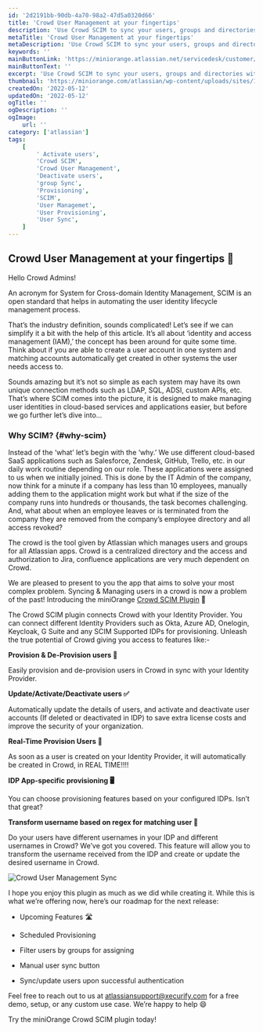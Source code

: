 ```yaml
---
id: '2d2191bb-90db-4a70-98a2-47d5a0320d66'
title: 'Crowd User Management at your fingertips'
description: 'Use Crowd SCIM to sync your users, groups and directories with SCIM for Server/DC. Support for Azure AD, Okta, Onelogin, Oracle IDCS, ... IDPs'
metaTitle: 'Crowd User Management at your fingertips'
metaDescription: 'Use Crowd SCIM to sync your users, groups and directories with SCIM for Server/DC. Support for Azure AD, Okta, Onelogin, Oracle IDCS, ... IDPs'
keywords: ''
mainButtonLink: 'https://miniorange.atlassian.net/servicedesk/customer/portal/2/group/6/create/66'
mainButtonText: ''
excerpt: 'Use Crowd SCIM to sync your users, groups and directories with SCIM for Server/DC. Support for Azure AD, Okta, Onelogin, Oracle IDCS, ... IDPs'
thumbnail: 'https://miniorange.com/atlassian/wp-content/uploads/sites/14/2023/01/Crowd-SCIM.webp'
createdOn: '2022-05-12'
updatedOn: '2022-05-12'
ogTitle: ''
ogDescription: ''
ogImage:
    url: ''
category: ['atlassian']
tags:
    [
        ' Activate users',
        'Crowd SCIM',
        'Crowd User Management',
        'Deactivate users',
        'group Sync',
        'Provisioning',
        'SCIM',
        'User Managemet',
        'User Provisioning',
        'User Sync',
    ]
---
```


## Crowd User Management at your fingertips 🙌

Hello Crowd Admins!

An acronym for System for Cross-domain Identity Management, SCIM is an open standard that helps in automating the user identity lifecycle management process.

That’s the industry definition, sounds complicated! Let’s see if we can simplify it a bit with the help of this article. It’s all about ‘identity and access management (IAM),’ the concept has been around for quite some time. Think about if you are able to create a user account in one system and matching accounts automatically get created in other systems the user needs access to.

Sounds amazing but it’s not so simple as each system may have its own unique connection methods such as LDAP, SQL, ADSI, custom APIs, etc. That’s where SCIM comes into the picture, it is designed to make managing user identities in cloud-based services and applications easier, but before we go further let’s dive into…

### Why SCIM? {#why-scim}

Instead of the ‘what’ let’s begin with the ‘why.’ We use different cloud-based SaaS applications such as Salesforce, Zendesk, GitHub, Trello, etc. in our daily work routine depending on our role. These applications were assigned to us when we initially joined. This is done by the IT Admin of the company, now think for a minute if a company has less than 10 employees, manually adding them to the application might work but what if the size of the company runs into hundreds or thousands, the task becomes challenging. And, what about when an employee leaves or is terminated from the company they are removed from the company’s employee directory and all access revoked?

The crowd is the tool given by Atlassian which manages users and groups for all Atlassian apps. Crowd is a centralized directory and the access and authorization to Jira, confluence applications are very much dependent on Crowd.

We are pleased to present to you the app that aims to solve your most complex problem. Syncing & Managing users in a crowd is now a problem of the past! Introducing the miniOrange [Crowd SCIM Plugin](https://marketplace.atlassian.com/apps/1229918/mo-scim-provisioning-user-group-sync-for-crowd?hosting=datacenter&tab=overview) 🎉

The Crowd SCIM plugin connects Crowd with your Identity Provider. You can connect different Identity Providers such as Okta, Azure AD, Onelogin, Keycloak, G Suite and any SCIM Supported IDPs for provisioning. Unleash the true potential of Crowd giving you access to features like:-

**Provision & De-Provision users 🔁**

Easily provision and de-provision users in Crowd in sync with your Identity Provider.

**Update/Activate/Deactivate users ✅**

Automatically update the details of users, and activate and deactivate user accounts (If deleted or deactivated in IDP) to save extra license costs and improve the security of your organization.

**Real-Time Provision Users 🚀**

As soon as a user is created on your Identity Provider, it will automatically be created in Crowd, in REAL TIME!!!!

**IDP App-specific provisioning 🖥️**

You can choose provisioning features based on your configured IDPs. Isn’t that great?

**Transform username based on regex for matching user 🧑‍**

Do your users have different usernames in your IDP and different usernames in Crowd? We’ve got you covered. This feature will allow you to transform the username received from the IDP and create or update the desired username in Crowd.

![Crowd User Management Sync](https://miniorange.com/atlassian/wp-content/uploads/sites/14/2023/01/Crowd-SCIM.webp)

I hope you enjoy this plugin as much as we did while creating it. While this is what we’re offering now, here’s our roadmap for the next release:

-   Upcoming Features 🛣️

-   Scheduled Provisioning

-   Filter users by groups for assigning

-   Manual user sync button

-   Sync/update users upon successful authentication

Feel free to reach out to us at [atlassiansupport@xecurify.com](mailto:atlassiansupport@xecurify.com) for a free demo, setup, or any custom use case. We’re happy to help 😄

Try the miniOrange Crowd SCIM plugin today!
